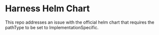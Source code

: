 # Harness Helm Chart

This repo addresses an issue with the official helm chart that requires the pathType to be set to ImplementationSpecific.
